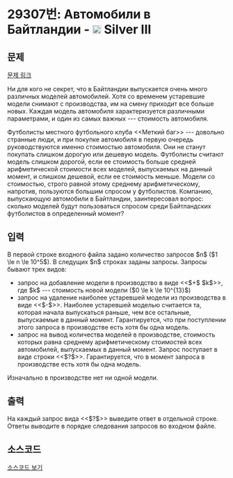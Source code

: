 # 29307번: Автомобили в Байтландии - <img src="https://static.solved.ac/tier_small/8.svg" style="height:20px" /> Silver III

<!-- performance -->

<!-- 문제 제출 후 깃허브에 푸시를 했을 때 제출한 코드의 성능이 입력될 공간입니다.-->

<!-- end -->

## 문제

[문제 링크](https://boj.kr/29307)


<p>Ни для кого не секрет, что в Байтландии выпускается очень много различных моделей автомобилей. Хотя со временем устаревшие модели снимают с производства, им на смену приходит все больше новых. Каждая модель автомобиля характеризуется различными параметрами, и один из самых важных --- стоимость автомобиля.</p>

<p>Футболисты местного футбольного клуба &lt;&lt;Меткий баг&gt;&gt; --- довольно странные люди, и при покупке автомобиля в первую очередь руководствуются именно стоимостью автомобиля. Они не станут покупать слишком дорогую или дешевую модель. Футболисты считают модель слишком дорогой, если ее стоимость больше средней арифметической стоимости всех моделей, выпускаемых на данный момент, и слишком дешевой, если ее стоимость меньше. Модели со стоимостью, строго равной этому среднему арифметическому, напротив, пользуются большим спросом у футболистов. Компанию, выпускающую автомобили в Байтландии, заинтересовал вопрос: сколько моделей будут пользоваться спросом среди Байтландских футболистов в определенный момент?</p>



## 입력


<p>В первой строке входного файла задано количество запросов $n$ ($1 \le n \le 10^5$). В следущих $n$ строках заданы запросы. Запросы бывают трех видов:</p>

<ul>
<li>запрос на добавление модели в производство в виде &lt;&lt;$+$ $k$&gt;&gt;, где $k$ --- стоимость новой модели ($0 \le k \le 10^{13}$)</li>
<li>запрос на удаление наиболее устаревшей модели из производства в виде &lt;&lt;$-$&gt;&gt;. Наиболее устаревшей моделью считается та, которая начала выпускаться раньше, чем все остальные, выпускаемые в данный момент. Гарантируется, что при поступлении этого запроса в производстве есть хотя бы одна модель.</li>
<li>запрос на вывод количества моделей в производстве, стоимость которых равна среднему арифметическому стоимостей всех автомобилей, выпускаемых в данный момент. Запрос поступает в виде строки &lt;&lt;$?$&gt;&gt;. Гарантируется, что в момент запроса в производстве есть хотя бы одна модель.</li>
</ul>

<p>Изначально в производстве нет ни одной модели.</p>



## 출력


<p>На каждый запрос вида &lt;&lt;$?$&gt;&gt; выведите ответ в отдельной строке. Ответы выводите в порядке следования запросов во входном файле.</p>



## 소스코드

[소스코드 보기](Автомобили%20в%20Байтландии.cpp)